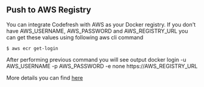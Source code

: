 ## Push to AWS Registry

You can integrate Codefresh with AWS as your Docker registry.
If you don't have AWS_USERNAME, AWS_PASSWORD and AWS_REGISTRY_URL you can get these values using following aws cli command

```
$ aws ecr get-login
```

After performing previous command you will see output
docker login -u AWS_USERNAME -p AWS_PASSWORD -e none https://AWS_REGISTRY_URL

More details you can find [here](http://docs.aws.amazon.com/AmazonECR/latest/userguide/docker-push-ecr-image.html)

